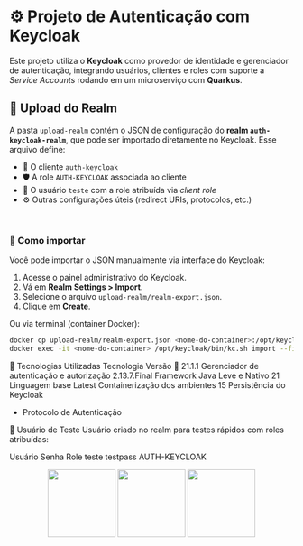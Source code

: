 # ⚙️ Projeto de Autenticação com Keycloak 

Este projeto utiliza o **Keycloak** como provedor de identidade e gerenciador de autenticação, integrando usuários, clientes e roles com suporte a *Service Accounts* rodando em um microserviço com **Quarkus**.

## 📂 Upload do Realm

A pasta `upload-realm` contém o JSON de configuração do **realm `auth-keycloak-realm`**, que pode ser importado diretamente no Keycloak. Esse arquivo define:

- 🔑 O cliente `auth-keycloak`
- 🛡️ A role `AUTH-KEYCLOAK` associada ao cliente
- 👤 O usuário `teste` com a role atribuída via *client role*
- ⚙️ Outras configurações úteis (redirect URIs, protocolos, etc.)

<br/>

### 🔁 Como importar

Você pode importar o JSON manualmente via interface do Keycloak:

1. Acesse o painel administrativo do Keycloak.
2. Vá em **Realm Settings > Import**.
3. Selecione o arquivo `upload-realm/realm-export.json`.
4. Clique em **Create**.

Ou via terminal (container Docker):

```bash
docker cp upload-realm/realm-export.json <nome-do-container>:/opt/keycloak/data/import
docker exec -it <nome-do-container> /opt/keycloak/bin/kc.sh import --file=/opt/keycloak/data/import/realm-export.json --override
```

🧪 Tecnologias Utilizadas
Tecnologia	Versão	:rocket:
21.1.1	Gerenciador de autenticação e autorização
2.13.7.Final	Framework Java Leve e Nativo
21	Linguagem base
Latest	Containerização dos ambientes
15	Persistência do Keycloak
-	Protocolo de Autenticação

👤 Usuário de Teste
Usuário criado no realm para testes rápidos com roles atribuídas:

Usuário	Senha	Role
teste	testpass	AUTH-KEYCLOAK

<p align="center"> <img src="https://www.keycloak.org/resources/images/keycloak_logo_200px.svg" width="120px"/> <img src="https://www.docker.com/wp-content/uploads/2022/03/Docker-Logo-White-RGB_Vertical.png" width="120px"/> <img src="https://quarkus.io/assets/images/logos/quarkus_icon_rgb_300px_reverse.png" width="120px"/> </p>
